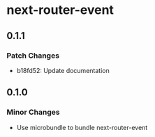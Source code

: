 # next-router-event

## 0.1.1

### Patch Changes

- b18fd52: Update documentation

## 0.1.0

### Minor Changes

- Use microbundle to bundle next-router-event
